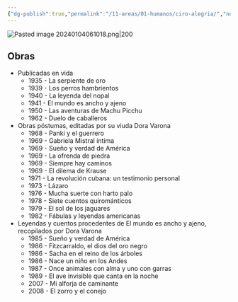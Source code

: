 ```yaml
---
{"dg-publish":true,"permalink":"/11-areas/01-humanos/ciro-alegria/","noteIcon":""}
---
```



![Pasted image 20240104061018.png|200](/img/user/02%20Image/Pasted%20image%2020240104061018.png)
## Obras
- Publicadas en vida
	- 1935 - La serpiente de oro
	- 1939 - Los perros hambrientos 
	- 1940 - La leyenda del nopal
	- 1941 - El mundo es ancho y ajeno
	- 1950 - Las aventuras de Machu Picchu
	- 1962 - Duelo de caballeros
- Obras póstumas, editadas por su viuda Dora Varona
	- 1968 - Panki y el guerrero
	- 1969 - Gabriela Mistral íntima
	- 1969 - Sueño y verdad de América
	- 1969 - La ofrenda de piedra
	- 1969 - Siempre hay caminos
	- 1969 - El dilema de Krause
	- 1971 - La revolución cubana: un testimonio personal
	- 1973 - Lázaro
	- 1976 - Mucha suerte con harto palo
	- 1978 - Siete cuentos quirománticos
	- 1979 - El sol de los jaguares
	- 1982 - Fábulas y leyendas americanas
- Leyendas y cuentos procedentes de El mundo es ancho y ajeno, recopilados por Dora Varona
	- 1985 - Sueño y verdad de América
	- 1986 - Fitzcarraldo, el dios del oro negro
	- 1986 - Sacha en el reino de los árboles
	- 1986 - Nace un niño en los Andes 
	- 1987 - Once animales con alma y uno con garras
	- 1989 - El ave invisible que canta en la noche
	- 2007 - Mi alforja de caminante
	- 2008 - El zorro y el conejo